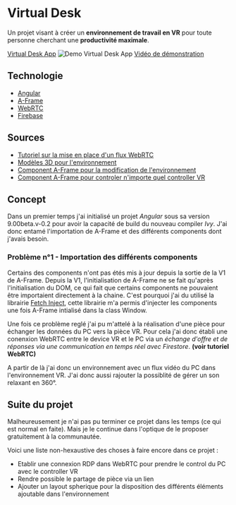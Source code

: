 # Virtual Desk
Un projet visant à créer un **environnement de travail en VR** pour toute personne cherchant une **productivité maximale**.

[Virtual Desk App](https://virtual-desk-dc535.web.app/)
![Demo Virtual Desk App](https://firebasestorage.googleapis.com/v0/b/virtual-desk-dc535.appspot.com/o/Virtual%20Desk%20PC.png?alt=media&token=94e87c1c-ab05-40cd-91c2-30d19ec3d8f4)
[Vidéo de démonstration](https://www.youtube.com/watch?v=7k0PvTGZUdE)

## Technologie
* [Angular](https://angular.io/)
* [A-Frame](https://aframe.io/)
* [WebRTC](https://webrtc.org/)
* [Firebase](https://firebase.google.com/)

## Sources
* [Tutoriel sur la mise en place d'un flux WebRTC](https://www.grafikart.fr/tutoriels/webrtc-864)
* [Modèles 3D pour l'environnement](https://poly.google.com/)
* [Component A-Frame pour la modification de l'environnement](https://github.com/supermedium/aframe-environment-component)
* [Component A-Frame pour controler n'importe quel controller VR](https://github.com/wmurphyrd/aframe-super-hands-component)

## Concept
Dans un premier temps j'ai initialisé un projet *Angular* sous sa version 9.00beta.v-0.2 pour avoir la capacité de build du nouveau compiler *Ivy*.
J'ai donc entamé l'importation de A-Frame et des différents components dont j'avais besoin.

### Problème n°1 - Importation des différents components
Certains des components n'ont pas étés mis à jour depuis la sortie de la V1 de A-Frame.
Depuis la V1, l'initialisation de A-Frame ne se fait qu'après l'initialisation du DOM, ce qui fait que certains components ne pouvaient être importaient directement à la chaine. C'est pourquoi j'ai du utilisé la librairie [Fetch Inject](https://github.com/englishextra/fetch-inject/), cette librairie m'a permis d'injecter les components une fois A-Frame intialisé dans la class Window.

Une fois ce problème reglé j'ai pu m'attelé à la réalisation d'une pièce pour échanger les données du PC vers la pièce VR.
Pour cela j'ai donc établi une conenxion WebRTC entre le device VR et le PC via un *échange d'offre et de réponses via une communication en temps réel avec Firestore*. **(voir tutoriel WebRTC)**

A partir de là j'ai donc un environnement avec un flux vidéo du PC dans l'environnement VR.
J'ai donc aussi rajouter la possiblité de gérer un son relaxant en 360°.

## Suite du projet
Malheureusement je n'ai pas pu terminer ce projet dans les temps (ce qui est normal en faite).
Mais je le continue dans l'optique de le proposer gratuitement à la communautée.

Voici une liste non-hexaustive des choses à faire encore dans ce projet :
* Etablir une connexion RDP dans WebRTC pour prendre le control du PC avec le controller VR
* Rendre possible le partage de pièce via un lien
* Ajouter un layout spherique pour la disposition des différents éléments ajoutable dans l'environnement
